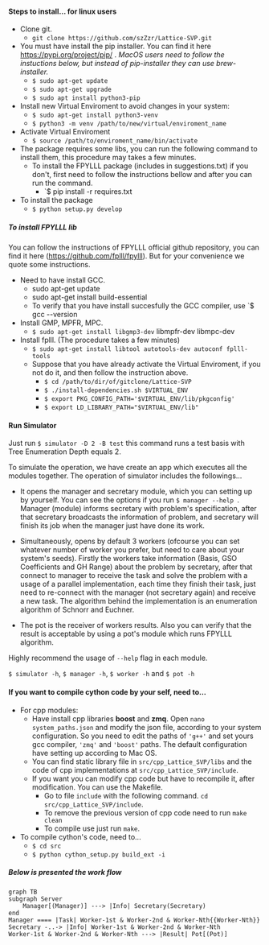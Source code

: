 #### Steps to install... for linux users

* Clone git.
  * `git clone https://github.com/szZzr/Lattice-SVP.git`
* You must have install the pip installer. You can find it here https://pypi.org/project/pip/ . *MacOS users need to follow the instuctions below, but instead of pip-installer they can use brew-installer.* 
  * `$ sudo apt-get update`
  * `$ sudo apt-get upgrade`
  * `$ sudo apt install python3-pip`
* Install new Virtual Enviroment to avoid changes in your system:
  * `$ sudo apt-get install python3-venv`
  * `$ python3 -m venv /path/to/new/virtual/enviroment_name`
* Activate Virtual Enviroment
  *  `$ source /path/to/enviroment_name/bin/activate` 
* The package requires some libs, you can run the following command to install them, this procedure may takes a few minutes.
  * To install the FPYLLL package (includes in suggestions.txt) if you don't, first need to follow the instructions bellow and after you can run the command. 
    * `$ pip install -r requires.txt
* To install the package
  * `$ python setup.py develop`

##### To install FPYLLL lib

You can follow the instructions of FPYLLL official github repository, you can find it here (https://github.com/fplll/fpylll). But for your convenience we quote some instructions.

* Need to have install GCC.
  * sudo apt-get update
  * sudo apt-get install build-essential
  * To verify that you have install succesfully the GCC compiler, use `$ gcc --version
* Install GMP, MPFR, MPC.
  * `$ sudo apt-get install libgmp3-dev` libmpfr-dev libmpc-dev
* Install fplll. (The procedure takes a few minutes)
  * `$ sudo apt-get install libtool autotools-dev autoconf fplll-tools`
  * Suppose that you have already activate the Virtual Enviroment, if you not do it, and then follow the instruction above.
    * `$ cd /path/to/dir/of/gitclone/Lattice-SVP`
    * `$ ./install-dependencies.sh $VIRTUAL_ENV`
    * `$ export PKG_CONFIG_PATH='$VIRTUAL_ENV/lib/pkgconfig'`
    * `$ export LD_LIBRARY_PATH="$VIRTUAL_ENV/lib"`

#### Run Simulator

Just run `$ simulator -D 2 -B test` this command runs a test basis with Tree Enumeration Depth equals 2.

To simulate the operation, we have create an app which executes all the modules together. The operation of simulator includes the followings...

* It opens the manager and secretary module, which you can setting up by yourself. You can see the options if you run `$ manager --help `. Manager (module) informs secretary with problem's specification, after that secretary broadcasts the information of problem, and secretary will finish its job when the manager just have done its work.

* Simultaneously, opens by default 3 workers (ofcourse you can set whatever number of worker you prefer, but need to care about your system's seeds). Firstly the workers take information  (Basis, GSO Coefficients and GH Range) about the problem by secretary, after that connect to manager to receive the task and solve the problem with a usage of a parallel implementation, each time they finish their task, just need to re-connect with the manager (not secretary again) and receive a new task. The algorithm behind the implementation is an enumeration algorithm of Schnorr and Euchner.

*  The pot is the receiver of workers results. Also you can verify that the result is acceptable by using a pot's module which runs FPYLLL algorithm.

  Ηighly recommend the usage of `--help` flag in each module.

  `$ simulator -h`,   `$ manager -h`, `$ worker -h` and `$ pot -h`



#### If you want to compile cython code by your self, need to...

* For cpp modules:
  * Have install cpp libraries **boost** and **zmq**. Open `nano system_paths.json` and modify the json file, according to your system configuration. So you need to edit the paths of `'g++'` and set yours gcc compiler, `'zmq'` and `'boost'` paths. The default configuration have setting up according to Mac OS.
  * You can find static library file in `src/cpp_Lattice_SVP/libs` and the code of cpp implementations at `src/cpp_Lattice_SVP/include`.
  * If you want you can modify cpp code but have to recompile it, after modification. You can use the Makefile.
    * Go to file `include` with the following command. `cd src/cpp_Lattice_SVP/include`.
    * To remove the previous version of cpp code need to run `make clean`
    * To compile use just run  `make`.
* To compile cython's code, need to...
  * `$ cd src`
  * `$ python cython_setup.py build_ext -i`

##### Below is presented the work flow

```mermaid
graph TB
subgraph Server
	Manager[(Manager)] ---> |Info| Secretary(Secretary)
end
Manager ==== |Task| Worker-1st & Worker-2nd & Worker-Nth{{Worker-Nth}}
Secretary -..-> |Info| Worker-1st & Worker-2nd & Worker-Nth
Worker-1st & Worker-2nd & Worker-Nth ---> |Result| Pot[(Pot)]
```

